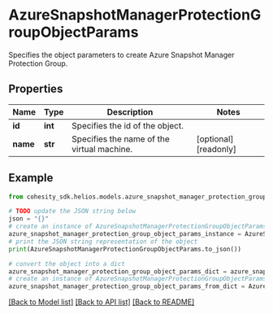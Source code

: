 # AzureSnapshotManagerProtectionGroupObjectParams

Specifies the object parameters to create Azure Snapshot Manager Protection Group.

## Properties

Name | Type | Description | Notes
------------ | ------------- | ------------- | -------------
**id** | **int** | Specifies the id of the object. | 
**name** | **str** | Specifies the name of the virtual machine. | [optional] [readonly] 

## Example

```python
from cohesity_sdk.helios.models.azure_snapshot_manager_protection_group_object_params import AzureSnapshotManagerProtectionGroupObjectParams

# TODO update the JSON string below
json = "{}"
# create an instance of AzureSnapshotManagerProtectionGroupObjectParams from a JSON string
azure_snapshot_manager_protection_group_object_params_instance = AzureSnapshotManagerProtectionGroupObjectParams.from_json(json)
# print the JSON string representation of the object
print(AzureSnapshotManagerProtectionGroupObjectParams.to_json())

# convert the object into a dict
azure_snapshot_manager_protection_group_object_params_dict = azure_snapshot_manager_protection_group_object_params_instance.to_dict()
# create an instance of AzureSnapshotManagerProtectionGroupObjectParams from a dict
azure_snapshot_manager_protection_group_object_params_from_dict = AzureSnapshotManagerProtectionGroupObjectParams.from_dict(azure_snapshot_manager_protection_group_object_params_dict)
```
[[Back to Model list]](../README.md#documentation-for-models) [[Back to API list]](../README.md#documentation-for-api-endpoints) [[Back to README]](../README.md)


